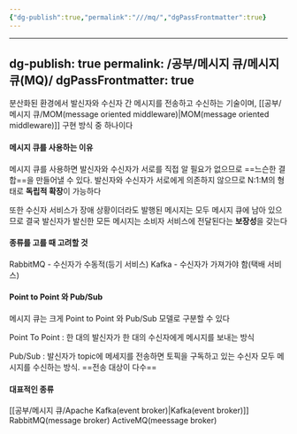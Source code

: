 ```yaml
---
{"dg-publish":true,"permalink":"///mq/","dgPassFrontmatter":true}
---
```



---
dg-publish: true
permalink: /공부/메시지 큐/메시지 큐(MQ)/
dgPassFrontmatter: true
---

분산화된 환경에서 발신자와 수신자 간 메시지를 전송하고 수신하는 기술이며, [[공부/메시지 큐/MOM(message oriented middleware)\|MOM(message oriented middleware)]] 구현 방식 중 하나이다

#### 메시지 큐를 사용하는 이유

메시지 큐를 사용하면 발신자와 수신자가 서로를 직접 알 필요가 없으므로 ==느슨한 결합==을 만들어낼 수 있다.
발신자와 수신자가 서로에게 의존하지 않으므로 N:1:M의 형태로 **독립적 확장**이 가능하다

또한 수신자 서비스가 장애 상황이더라도 발행된 메시지는 모두 메시지 큐에 남아 있으므로 결국 발신자가 발신한 모든 메시지는 소비자 서비스에 전달된다는 **보장성**을 갖는다

#### 종류를 고를 때 고려할 것

RabbitMQ - 수신자가 수동적(등기 서비스)
Kafka - 수신자가 가져가야 함(택배 서비스)

#### Point to Point 와 Pub/Sub

메시지 큐는 크게 Point to Point 와 Pub/Sub 모델로 구분할 수 있다

Point To Point  : 한 대의 발신자가 한 대의 수신자에게 메시지를 보내는 방식

Pub/Sub : 발신자가 topic에 메세지를 전송하면 토픽을 구독하고 있는 수신자 모두 메시지를 수신하는 방식. ==전송 대상이 다수==


#### 대표적인 종류
[[공부/메시지 큐/Apache Kafka(event broker)\|Kafka(event broker)]]
RabbitMQ(message broker)
ActiveMQ(meessage broker)